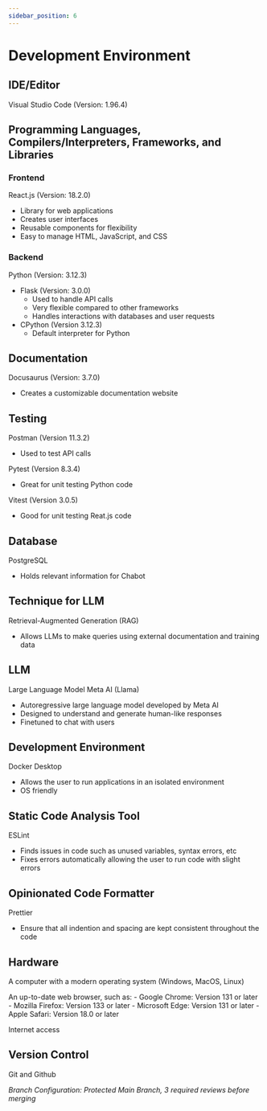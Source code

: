 ```yaml
---
sidebar_position: 6
---
```



# Development Environment 



## IDE/Editor
Visual Studio Code (Version: 1.96.4)
     


## Programming Languages, Compilers/Interpreters, Frameworks, and Libraries



### Frontend
React.js (Version: 18.2.0)
- Library for web applications
- Creates user interfaces
- Reusable components for flexibility
- Easy to manage HTML, JavaScript, and CSS






### Backend
Python (Version: 3.12.3)
 - Flask (Version: 3.0.0)  
    - Used to handle API calls
    - Very flexible compared to other frameworks
    - Handles interactions with databases and user requests
 - CPython (Version 3.12.3)
    - Default interpreter for Python
 


## Documentation
Docusaurus (Version: 3.7.0)
- Creates a customizable documentation website

## Testing
Postman (Version 11.3.2)
- Used to test API calls

Pytest (Version 8.3.4)
- Great for unit testing Python code

Vitest (Version 3.0.5)
- Good for unit testing Reat.js code

## Database
PostgreSQL
- Holds relevant information for Chabot


## Technique for LLM
Retrieval-Augmented Generation (RAG)
- Allows LLMs to make queries using external documentation and training data
  
## LLM
Large Language Model Meta AI (Llama)
- Autoregressive large language model developed by Meta AI
- Designed to understand and generate human-like responses
- Finetuned to chat with users

## Development Environment
Docker Desktop
- Allows the user to run applications in an isolated environment
- OS friendly

## Static Code Analysis Tool
ESLint
- Finds issues in code such as unused variables, syntax errors, etc
- Fixes errors automatically allowing the user to run code with slight errors 

## Opinionated Code Formatter
Prettier
- Ensure that all indention and spacing are kept consistent throughout the code

## Hardware
A computer with a modern operating system (Windows, MacOS, Linux)

An up-to-date web browser, such as:
        - Google Chrome: Version 131 or later
        - Mozilla Firefox: Version 133 or later
        - Microsoft Edge: Version 131 or later 
        - Apple Safari: Version 18.0 or later

Internet access

## Version Control
Git and Github

*Branch Configuration: Protected Main Branch, 3 required reviews before merging*

